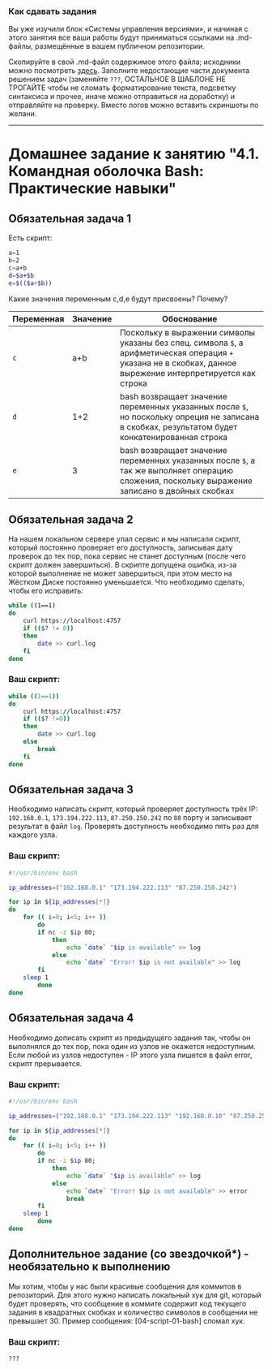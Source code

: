 ### Как сдавать задания

Вы уже изучили блок «Системы управления версиями», и начиная с этого занятия все ваши работы будут приниматься ссылками на .md-файлы, размещённые в вашем публичном репозитории.

Скопируйте в свой .md-файл содержимое этого файла; исходники можно посмотреть [здесь](https://raw.githubusercontent.com/netology-code/sysadm-homeworks/devsys10/04-script-01-bash/README.md). Заполните недостающие части документа решением задач (заменяйте `???`, ОСТАЛЬНОЕ В ШАБЛОНЕ НЕ ТРОГАЙТЕ чтобы не сломать форматирование текста, подсветку синтаксиса и прочее, иначе можно отправиться на доработку) и отправляйте на проверку. Вместо логов можно вставить скриншоты по желани.

---


# Домашнее задание к занятию "4.1. Командная оболочка Bash: Практические навыки"

## Обязательная задача 1

Есть скрипт:
```bash
a=1
b=2
c=a+b
d=$a+$b
e=$(($a+$b))
```

Какие значения переменным c,d,e будут присвоены? Почему?

| Переменная  | Значение | Обоснование                                                                                                                                                   |
| ------------- |----------|---------------------------------------------------------------------------------------------------------------------------------------------------------------|
| `c`  | a+b      | Поскольку в выражении символы указаны без спец. символа `$`, а арифметическая операция `+` указана не в скобках, данное вырежение интерпретируется как строка |
| `d`  | 1+2      | bash возвращает значение переменных указанных после `$`, но поскольку опреция не записана в скобках, результатом будет конкатенированная строка               |
| `e`  | 3        | bash возвращает значение переменных указанных после `$`, а так же выполняет операцию сложения, поскольку выражение записано в двойных скобках                 |


## Обязательная задача 2
На нашем локальном сервере упал сервис и мы написали скрипт, который постоянно проверяет его доступность, записывая дату проверок до тех пор, пока сервис не станет доступным (после чего скрипт должен завершиться). В скрипте допущена ошибка, из-за которой выполнение не может завершиться, при этом место на Жёстком Диске постоянно уменьшается. Что необходимо сделать, чтобы его исправить:
```bash
while ((1==1)
do
	curl https://localhost:4757
	if (($? != 0))
	then
		date >> curl.log
	fi
done
```

### Ваш скрипт:
```bash
while ((1==1))
do
    curl https://localhost:4757
    if (($? !=0))
    then
        date >> curl.log
    else
        break
    fi
done
```

## Обязательная задача 3
Необходимо написать скрипт, который проверяет доступность трёх IP: `192.168.0.1`, `173.194.222.113`, `87.250.250.242` по `80` порту и записывает результат в файл `log`. Проверять доступность необходимо пять раз для каждого узла.

### Ваш скрипт:
```bash
#!/usr/bin/env bash

ip_addresses=("192.168.0.1" "173.194.222.113" "87.250.250.242")

for ip in ${ip_addresses[*]}
do
    for (( i=0; i<5; i++ ))
        do
	    if nc -z $ip 80;
            then
                echo `date` "$ip is available" >> log
            else
                echo `date` "Error! $ip is not available" >> log
	    fi
	sleep 1    
        done
done
```

## Обязательная задача 4
Необходимо дописать скрипт из предыдущего задания так, чтобы он выполнялся до тех пор, пока один из узлов не окажется недоступным. Если любой из узлов недоступен - IP этого узла пишется в файл error, скрипт прерывается.

### Ваш скрипт:
```bash
#!/usr/bin/env bash

ip_addresses=("192.168.0.1" "173.194.222.113" "192.168.0.10" "87.250.250.242")

for ip in ${ip_addresses[*]}
do
    for (( i=0; i<5; i++ ))
        do
	    if nc -z $ip 80;
            then
                echo `date` "$ip is available" >> log
            else
                echo `date` "Error! $ip is not available" >> error
                break
	    fi
	sleep 1    
        done
done
```

## Дополнительное задание (со звездочкой*) - необязательно к выполнению

Мы хотим, чтобы у нас были красивые сообщения для коммитов в репозиторий. Для этого нужно написать локальный хук для git, который будет проверять, что сообщение в коммите содержит код текущего задания в квадратных скобках и количество символов в сообщении не превышает 30. Пример сообщения: \[04-script-01-bash\] сломал хук.

### Ваш скрипт:
```bash
???
```
